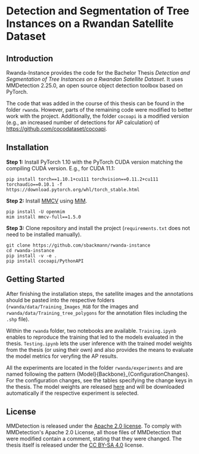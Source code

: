 # Detection and Segmentation of Tree Instances on a Rwandan Satellite Dataset


## Introduction
Rwanda-Instance provides the code for the Bachelor Thesis _Detection and Segmentation of Tree Instances on a Rwandan Satellite Dataset_. It uses MMDetection 2.25.0, an open source object detection toolbox based on PyTorch.

The code that was added in the course of this thesis can be found in the folder ``rwanda``. However, parts of the remaining code were modified to better work with the project. Additionally, the folder ``cocoapi`` is a modified version (e.g., an increased number of detections for AP calculation) of https://github.com/cocodataset/cocoapi.


## Installation

**Step 1:** Install PyTorch 1.10 with the PyTorch CUDA version matching the compiling CUDA version. E.g., for CUDA 11.1:
```shell
pip install torch==1.10.1+cu111 torchvision==0.11.2+cu111 torchaudio==0.10.1 -f https://download.pytorch.org/whl/torch_stable.html
```
**Step 2:** Install [MMCV](https://github.com/open-mmlab/mmcv) using [MIM](https://github.com/open-mmlab/mim).
```shell
pip install -U openmim
mim install mmcv-full==1.5.0
```
**Step 3:** Clone repository and install the project (``requirements.txt`` does not need to be installed manually).
```shell
git clone https://github.com/sbackmann/rwanda-instance
cd rwanda-instance
pip install -v -e .
pip install cocoapi/PythonAPI
```
## Getting Started
After finishing the installation steps, the satellite images and the annotations should be pasted into the respective folders (``rwanda/data/Training_Images_RGB`` for the images and ``rwanda/data/Training_tree_polygons`` for the annotation files including the ``.shp`` file).

Within the ``rwanda`` folder, two notebooks are available. ``Training.ipynb`` enables to reproduce the training that led to the models evaluated in the thesis. ``Testing.ipynb`` lets the user inference with the trained model weights from the thesis (or using their own) and also provides the means to evaluate the model metrics for veryfing the AP results.

All the experiments are located in the folder ``rwanda/experiments`` and are named following the pattern {Model}{Backbone}_{ConfigurationChanges}. For the configuration changes, see the tables specifying the change keys in the thesis. The model weights are released [here](https://github.com/sbackmann/rwanda-instance/releases/tag/v2.25.0) and will be downloaded automatically if the respective experiment is selected.

## License

MMDetection is released under the [Apache 2.0 license](LICENSE). To comply with MMDetection's Apache 2.0 License, all those files of MMDetection that were modified contain a comment, stating that they were changed. The thesis itself is released under the [CC BY-SA 4.0](https://creativecommons.org/licenses/by-sa/4.0/) license.
